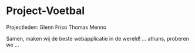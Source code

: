 Project-Voetbal
===============

Projectleden:
Glenn
Friso
Thomas
Menno

Samen, maken wij de beste webapplicatie in de wereld! ... athans, proberen we ...